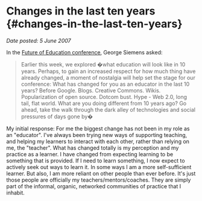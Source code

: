 # Changes in the last ten years {#changes-in-the-last-ten-years}

_Date posted: 5 June 2007_

In the [Future of Education conference](http://ltc.umanitoba.ca/moodle/mod/forum/discuss.php?d=157), George Siemens asked:

> Earlier this week, we explored �what education will look like in 10 years. Perhaps, to gain an increased respect for how much thing have already changed, a moment of nostalgia will help set the stage for our conference: What has changed for you as an educator in the last 10 years? Before Google. Blogs. Creative Commons. Wikis. Popularization of open source. Dotcom bust. Hype - Web 2.0, long tail, flat world. What are you doing different from 10 years ago? Go ahead, take the walk through the dark alley of technologies and social pressures of days gone by�

My initial response: For me the biggest change has not been in my role as an "educator". I've always been trying new ways of supporting teaching, and helping my learners to interact with each other, rather than relying on me, the "teacher". What has changed totally is my perception and my practice as a learner. I have changed from expecting learning to be something that is provided. If I need to learn something, I now expect to actively seek out ways to learn it. In some ways I am a more self-sufficient learner. But also, I am more reliant on other people than ever before. It's just those people are officially my teachers/mentors/coaches. They are simply part of the informal, organic, networked communities of practice that I inhabit.